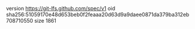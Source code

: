 version https://git-lfs.github.com/spec/v1
oid sha256:51059170e48d653beb0f2feaaa20d63d9a9daee0871da379ba312eb708710550
size 1861
